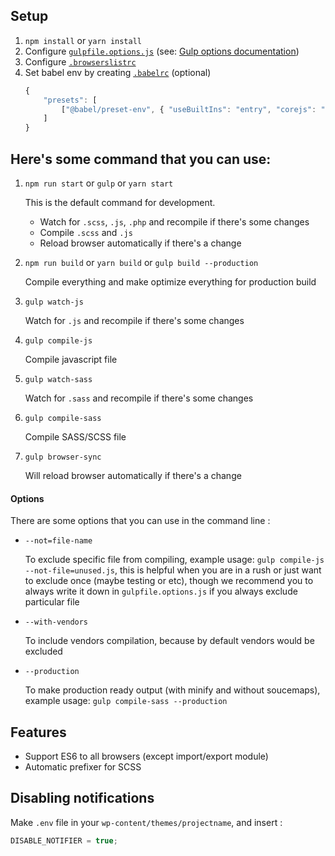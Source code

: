 ## Setup

1. `npm install` or `yarn install`
2. Configure [`gulpfile.options.js`](./gulpfile.options.js) (see: [Gulp options documentation](./gulpfile.options.md))
3. Configure [`.browserslistrc`](./.browserslistrc)
4. Set babel env by creating [`.babelrc`](./.babelrc) (optional)
    ```javascript
    {
        "presets": [
            ["@babel/preset-env", { "useBuiltIns": "entry", "corejs": "2.0.0" }]
        ]
    }
    ```

## Here's some command that you can use:

1.  `npm run start` or `gulp` or `yarn start`

    This is the default command for development.

    -   Watch for `.scss`, `.js`, `.php` and recompile if there's some changes
    -   Compile `.scss` and `.js`
    -   Reload browser automatically if there's a change

2.  `npm run build` or `yarn build` or `gulp build --production`

    Compile everything and make optimize everything for production build

3.  `gulp watch-js`

    Watch for `.js` and recompile if there's some changes

4.  `gulp compile-js`

    Compile javascript file

5.  `gulp watch-sass`

    Watch for `.sass` and recompile if there's some changes

6.  `gulp compile-sass`

    Compile SASS/SCSS file

7.  `gulp browser-sync`

    Will reload browser automatically if there's a change

#### Options

There are some options that you can use in the command line :

-   `--not=file-name`

    To exclude specific file from compiling, example usage: `gulp compile-js --not-file=unused.js`, this is helpful when you are in a rush or just want to exclude once (maybe testing or etc), though we recommend you to always write it down in `gulpfile.options.js` if you always exclude particular file

-   `--with-vendors`

    To include vendors compilation, because by default vendors would be excluded

-   `--production`

    To make production ready output (with minify and without soucemaps), example usage: `gulp compile-sass --production`

## Features

-   Support ES6 to all browsers (except import/export module)
-   Automatic prefixer for SCSS

## Disabling notifications

Make `.env` file in your `wp-content/themes/projectname`, and insert :

```javascript
DISABLE_NOTIFIER = true;
```
